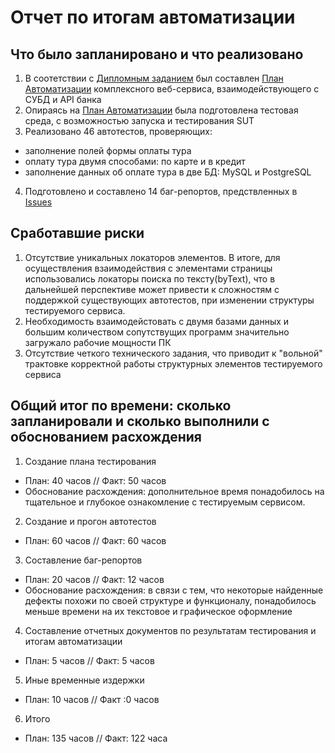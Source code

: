 # Отчет по итогам автоматизации

## Что было запланировано и что реализовано
1. В соотетствии с [Дипломным заданием](https://github.com/netology-code/qa-diploma) был составлен [План Автоматизации](https://github.com/alex-pakin/diplomaqa/blob/main/docs/Plan.md) комплексного веб-сервиса, взаимодействующего с СУБД и API банка
2. Опираясь на [План Автоматизации](https://github.com/alex-pakin/diplomaqa/blob/main/docs/Plan.md) была подготовлена тестовая среда, с возможностью запуска и тестирования SUT
3. Реализовано 46 автотестов, проверяющих:
- заполнение полей формы оплаты тура
- оплату тура двумя способами: по карте и в кредит
- заполнение данных об оплате тура в две БД: MySQL и PostgreSQL
4. Подготовлено и составлено 14 баг-репортов, предствленных в [Issues](https://github.com/alex-pakin/diplomaqa/issues)

## Сработавшие риски
1. Отсутствие уникальных локаторов элементов. В итоге, для осуществления взаимодействия с элементами страницы 
использовались локаторы поиска по тексту(byText), что в дальнейшей перспективе может привести к сложностям с поддержкой
существующих автотестов, при изменении структуры тестируемого сервиса.
2. Необходимость взаимодейстовать с двумя базами данных и большим количеством сопутствущих программ значительно загружало рабочие мощности ПК
3. Отсутствие четкого технического задания, что приводит к "вольной" трактовке корректной работы структурных элементов тестируемого сервиса

## Общий итог по времени: сколько запланировали и сколько выполнили с обоснованием расхождения
1. Создание плана тестирования
- План: 40 часов // Факт: 50 часов
- Обоснование расхождения: дополнительное время понадобилось на тщательное и глубокое ознакомление с тестируемым сервисом.

2. Создание и прогон автотестов
- План: 60 часов // Факт: 60 часов

3. Составление баг-репортов
- План: 20 часов // Факт: 12 часов
- Обоснование расхождения: в связи с тем, что некоторые найденные дефекты похожи по своей структуре и функционалу, понадобилось меньше времени на их текстовое и графическое оформление

4. Составление отчетных документов по результатам тестирования и итогам автоматизации
- План: 5 часов // Факт: 5 часов

5. Иные временные издержки
- План: 10 часов // Факт :0 часов

6. Итого
- План: 135 часов // Факт: 122 часа